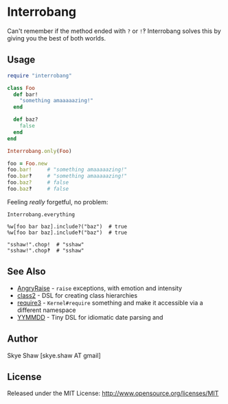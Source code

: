 # Interrobang

Can't remember if the method ended with `?` or `!`‽ Interrobang solves this by giving you the best of both worlds.

## Usage

```rb
require "interrobang"

class Foo
  def bar!
    "something amaaaaazing!"
  end

  def baz?
    false
  end
end

Interrobang.only(Foo)

foo = Foo.new
foo.bar!     # "something amaaaaazing!"
foo.bar‽     # "something amaaaaazing!"
foo.baz?     # false
foo.baz‽     # false
```


Feeling _really_ forgetful, no problem:

```
Interrobang.everything

%w[foo bar baz].include?("baz")  # true
%w[foo bar baz].include‽("baz")  # true

"sshaw!".chop!  # "sshaw"
"sshaw!".chop‽  # "sshaw"
```

## See Also

* [AngryRaise](https://github.com/sshaw/angry_raise) - `raise` exceptions, with emotion and intensity
* [class2](https://github.com/sshaw/class2) - DSL for creating class hierarchies
* [require3](https://github.com/sshaw/require3) - `Kernel#require` something and make it accessible via a different namespace
* [YYMMDD](https://github.com/sshaw/yymmdd) - Tiny DSL for idiomatic date parsing and

## Author

Skye Shaw [skye.shaw AT gmail]

## License

Released under the MIT License: http://www.opensource.org/licenses/MIT
